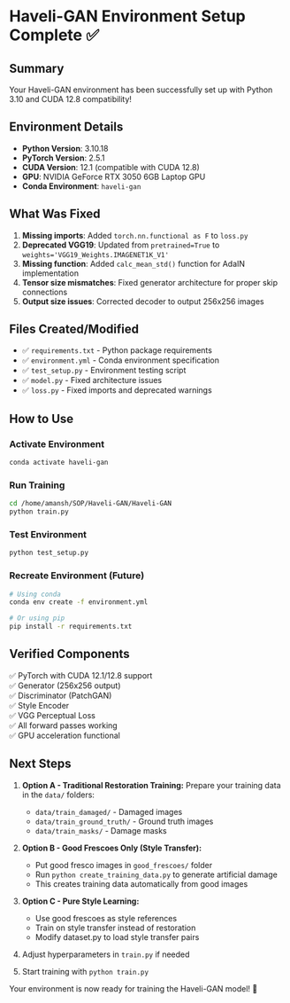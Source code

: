 # Haveli-GAN Environment Setup Complete ✅

## Summary
Your Haveli-GAN environment has been successfully set up with Python 3.10 and CUDA 12.8 compatibility!

## Environment Details
- **Python Version**: 3.10.18
- **PyTorch Version**: 2.5.1  
- **CUDA Version**: 12.1 (compatible with CUDA 12.8)
- **GPU**: NVIDIA GeForce RTX 3050 6GB Laptop GPU
- **Conda Environment**: `haveli-gan`

## What Was Fixed
1. **Missing imports**: Added `torch.nn.functional as F` to `loss.py`
2. **Deprecated VGG19**: Updated from `pretrained=True` to `weights='VGG19_Weights.IMAGENET1K_V1'`
3. **Missing function**: Added `calc_mean_std()` function for AdaIN implementation
4. **Tensor size mismatches**: Fixed generator architecture for proper skip connections
5. **Output size issues**: Corrected decoder to output 256x256 images

## Files Created/Modified
- ✅ `requirements.txt` - Python package requirements
- ✅ `environment.yml` - Conda environment specification
- ✅ `test_setup.py` - Environment testing script
- ✅ `model.py` - Fixed architecture issues
- ✅ `loss.py` - Fixed imports and deprecated warnings

## How to Use

### Activate Environment
```bash
conda activate haveli-gan
```

### Run Training
```bash
cd /home/amansh/SOP/Haveli-GAN/Haveli-GAN
python train.py
```

### Test Environment
```bash
python test_setup.py
```

### Recreate Environment (Future)
```bash
# Using conda
conda env create -f environment.yml

# Or using pip
pip install -r requirements.txt
```

## Verified Components
✅ PyTorch with CUDA 12.1/12.8 support  
✅ Generator (256x256 output)  
✅ Discriminator (PatchGAN)  
✅ Style Encoder  
✅ VGG Perceptual Loss  
✅ All forward passes working  
✅ GPU acceleration functional  

## Next Steps
1. **Option A - Traditional Restoration Training:**
   Prepare your training data in the `data/` folders:
   - `data/train_damaged/` - Damaged images
   - `data/train_ground_truth/` - Ground truth images  
   - `data/train_masks/` - Damage masks

2. **Option B - Good Frescoes Only (Style Transfer):**
   - Put good fresco images in `good_frescoes/` folder
   - Run `python create_training_data.py` to generate artificial damage
   - This creates training data automatically from good images

3. **Option C - Pure Style Learning:**
   - Use good frescoes as style references
   - Train on style transfer instead of restoration
   - Modify dataset.py to load style transfer pairs

4. Adjust hyperparameters in `train.py` if needed
5. Start training with `python train.py`

Your environment is now ready for training the Haveli-GAN model! 🚀
